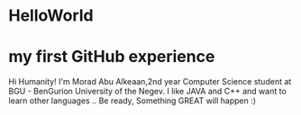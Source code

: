 # HelloWorld
# my first GitHub experience 

Hi Humanity!
I'm Morad Abu Alkeaan,2nd year Computer Science student at BGU - BenGurion University of the Negev.
I like JAVA and C++ and want to learn other languages ..
Be ready, Something GREAT will happen :)
